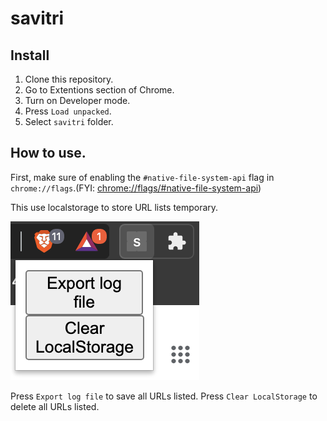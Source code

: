 # savitri

## Install

1. Clone this repository.
2. Go to Extentions section of Chrome.
3. Turn on Developer mode.
4. Press `Load unpacked`.
5. Select `savitri` folder.

## How to use.

First, make sure of enabling the `#native-file-system-api` flag in `chrome://flags`.(FYI: [chrome://flags/#native-file-system-api](chrome://flags/#native-file-system-api))  

 This use localstorage to store URL lists temporary.  

![ScreenShot01](src/img/01.png)

Press `Export log file` to save all URLs listed.
Press `Clear LocalStorage` to delete all URLs listed.
